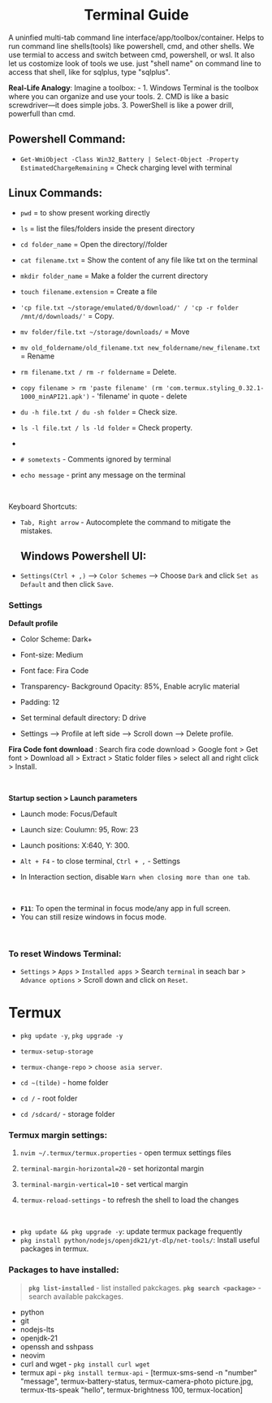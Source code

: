 <div style="text-align: center;">   <h1> Terminal Guide  </h1>  </div>

A uninfied multi-tab command line interface/app/toolbox/container. Helps to run command line shells(tools) like powershell, cmd, and other shells. We use termial to access and switch between cmd, powershell, or wsl. It also let us costomize look of tools we use. just "shell name" on command line to access that shell, like for sqlplus, type "sqlplus".

**Real-Life Analogy**: Imagine a toolbox: - 1. Windows Terminal is the toolbox where you can organize and use your tools. 2. CMD is like a basic screwdriver—it does simple jobs. 3. PowerShell is like a power drill, powerfull than cmd.


## Powershell Command:

- `Get-WmiObject -Class Win32_Battery | Select-Object -Property EstimatedChargeRemaining` = Check charging level with terminal

## Linux Commands:

- `pwd` = to show present working directly
- `ls` = list the files/folders inside the present directory

- `cd folder_name` = Open the directory//folder
- `cat filename.txt` = Show the content of any file like txt on the terminal

- `mkdir folder_name` = Make a folder the current directory
- `touch filename.extension` = Create a file
- `'cp file.txt ~/storage/emulated/0/download/' / 'cp -r folder /mnt/d/downloads/'` = Copy.
- `mv folder/file.txt ~/storage/downloads/` = Move
- `mv old_foldername/old_filename.txt new_foldername/new_filename.txt` = Rename
- `rm filename.txt / rm -r foldername` = Delete.
- `copy filename > rm 'paste filename' (rm 'com.termux.styling_0.32.1-1000_minAPI21.apk')` - 'filename' in quote - delete
- `du -h file.txt / du -sh folder` = Check size.
- `ls -l file.txt / ls -ld folder` = Check property.
-

- `# sometexts` - Comments ignored by terminal
- `echo message` - print any message on the terminal

<br>

Keyboard Shortcuts:

- `Tab, Right arrow` - Autocomplete the command to mitigate the mistakes.

  ## Windows Powershell UI:

- `Settings(Ctrl + ,)` --> `Color Schemes` --> Choose `Dark` and click `Set as Default` and then click `Save`.

### Settings

**Default profile**

- Color Scheme: Dark+
- Font-size: Medium
- Font face: Fira Code
- Transparency- Background Opacity: 85%, Enable acrylic material
- Padding: 12
- Set terminal default directory: D drive

- Settings --> Profile at left side --> Scroll down --> Delete profile.

**Fira Code font download** : Search fira code download > Google font > Get font > Download all > Extract > Static folder files > select all and right click > Install.

<br>

**Startup section > Launch parameters**

- Launch mode: Focus/Default
- Launch size: Coulumn: 95, Row: 23
- Launch positions: X:640, Y: 300.
- `Alt + F4` - to close terminal, `Ctrl + ,` - Settings

- In Interaction section, disable `Warn when closing more than one tab`.

<br>

- **`F11`**: To open the terminal in focus mode/any app in full screen.
- You can still resize windows in focus mode.

<br>

### To reset Windows Terminal:

- `Settings` > `Apps` > `Installed apps` > Search `terminal` in seach bar > `Advance options` > Scroll down and click on `Reset`.


# Termux

- `pkg update -y`, `pkg upgrade -y`


- `termux-setup-storage`
- `termux-change-repo` >  `choose asia server`.

- `cd ~(tilde)` - home folder
- `cd /` - root folder
- `cd /sdcard/` - storage folder


### Termux margin settings:
1. `nvim ~/.termux/termux.properties` - open termux settings files
2. `terminal-margin-horizontal=20` - set horizontal margin
3. `terminal-margin-vertical=10`  - set vertical margin

4. `termux-reload-settings`  - to refresh the shell to load the changes

<br>

- `pkg update && pkg upgrade -y`: update termux package frequently
- `pkg install python/nodejs/openjdk21/yt-dlp/net-tools/`: Install useful packages in termux.


### Packages to have installed:

> **`pkg list-installed`** - list installed pakckages.
> **`pkg search <package>`** - search available pakckages.

- python
- git
- nodejs-lts
- openjdk-21
- openssh and sshpass
- neovim
- curl and wget - `pkg install curl wget`
- termux api - `pkg install termux-api` - [termux-sms-send -n "number" "message", termux-battery-status, termux-camera-photo picture.jpg, termux-tts-speak "hello", termux-brightness 100, termux-location]
